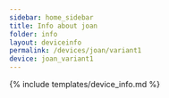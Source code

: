 ```yaml
---
sidebar: home_sidebar
title: Info about joan
folder: info
layout: deviceinfo
permalink: /devices/joan/variant1
device: joan_variant1
---
```

{% include templates/device_info.md %}
